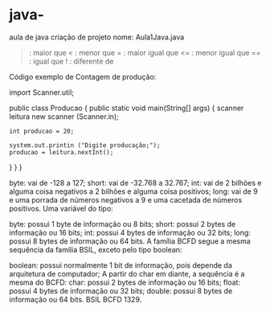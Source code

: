 # java-
aula de java 
criação de projeto nome: Aula1Java.java

> : maior que 
< : menor que
>= : maior igual que
<= : menor igual que
== : igual que
! : diferente de

Código exemplo de Contagem de produção:

import Scanner.util;
   
  public class Producao {
    public static void main(String[] args) {
    scanner leitura new scanner (Scanner.in);
    
    int producao = 20;
    
    system.out.printin ("Digite producação;");
    producao = leitura.nextInt();
    
   }
  }
 }


byte: vai de -128 a 127;
short: vai de -32.768 a 32.767;
int: vai de 2 bilhões e alguma coisa negativos a 2 bilhões e alguma coisa positivos;
long: vai de 9 e uma porrada de números negativos a 9 e uma cacetada de números positivos.
Uma variável do tipo:

byte: possui 1 byte de informação ou 8 bits;
short: possui 2 bytes de informação ou 16 bits;
int: possui 4 bytes de informação ou 32 bits;
long: possui 8 bytes de informação ou 64 bits.
A família BCFD segue a mesma sequência da família BSIL, exceto pelo tipo boolean:

boolean: possui normalmente 1 bit de informação, pois depende da arquitetura de computador;
A partir do char em diante, a sequência é a mesma do BCFD:
char: possui 2 bytes de informação ou 16 bits;
float: possui 4 bytes de informação ou 32 bits;
double: possui 8 bytes de informação ou 64 bits.
BSIL BCFD 1329.
